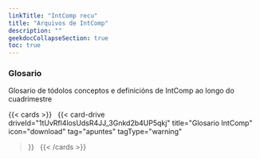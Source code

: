 ```yaml
---
linkTitle: "IntComp recu"
title: "Arquivos de IntComp"
description: ""
geekdocCollapseSection: true
toc: true
---
```




### Glosario

Glosario de tódolos conceptos e definicións de IntComp ao longo do cuadrimestre

{{< cards >}}
   
  {{< card-drive 
      driveId="1tUvRfl4losUdsR4JJ_3Gnkd2b4UP5qkj"
      title="Glosario IntComp"
      icon="download"
      tag="apuntes" 
      tagType="warning" 
  >}}
   
{{< /cards >}}